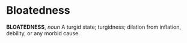 # Bloatedness

**BLOATEDNESS**, _noun_ A turgid state; turgidness; dilation from inflation, debility, or any morbid cause.